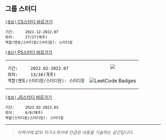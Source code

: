 ## 그룹 스터디

[`[종료]` CS스터디 바로가기](https://github.com/cs-study-org/cs-study)

```
기간:     2021.12-2022.07
회차:     27/27(매주)
역할(멘토/스터디장/스터디원): 스터디장
```

[`[중단]` PS스터디 바로가기](https://github.com/cs-study-org/algorithm-study)

<table>
<tr>
<td rowspan="2">
      
```
기간:     2022.02-2022.07
회차:     13/16(격주)
역할(멘토/스터디장/스터디원): 스터디장
```
</td>
<td align="center">
   <img src="https://img.shields.io/badge/dynamic/json?style=plastic&labelColor=black&color=%23ffa116&label=Problem Solved&query=solved&url=https%3A%2F%2Fleetcode-badge.vercel.app%2Fapi%2Fusers%2Fyong_ki&logo=leetcode&logoColor=yellow"/>  
</td>
</tr>
<tr>
<td>
  <img src="https://leetcode-badge-showcase.vercel.app/api?username=yong_ki&theme=dark" alt="LeetCode Badges"/>
</td>
</tr>
</table>

[`[종료]` JS스터디 바로가기](https://github.com/javascript-deep-dive-study-group/online/wiki)

```
기간:     2023.02-2023.03
회차:     6/6(매주)
역할(스터디장/스터디원): 스터디원
```

***

> _이력서에 없되 자기소개서에 언급된 내용을 기술하는 공간입니다._
